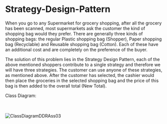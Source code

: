 # Strategy-Design-Pattern


When you go to any Supermarket for grocery shopping, after all the grocery has been scanned, most supermarkets ask the customer the kind of shopping bag would they prefer. There are generally three kinds of shopping bags: the regular Plastic shopping bag (Shopper), Paper shopping bag (Recyclable) and Reusable shopping bag (Cotton). Each of these have an additional cost and are completely on the preference of the buyer.

The solution of this problem lies in the Strategy Design Pattern, each of the above mentioned shoppers contribute to a single strategy and therefore we will have three strategies. The customer can use anyone of these strategies, as mentioned above. After the customer has selected, the cashier would then place the groceries in the selected shopping bag and the price of this bag is then added to the overall total (New Total).


Class Diagram:
<br>
<br>
<br>

![ClassDiagramDDRAss03](https://user-images.githubusercontent.com/89123259/209536236-f7371036-cd1f-40da-813a-10386de6fdfe.png)
